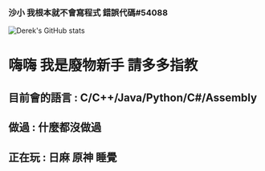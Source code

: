 ### 沙小 我根本就不會寫程式 錯誤代碼#54088
![Derek's GitHub stats](https://github-readme-stats.vercel.app/api?username=Derek46518)

<!--
**Derek46518/Derek46518** is a ✨ _special_ ✨ repository because its `README.md` (this file) appears on your GitHub profile.

Here are some ideas to get you started:

- 🔭 I’m currently working on ...
- 🌱 I’m currently learning ...
- 👯 I’m looking to collaborate on ...
- 🤔 I’m looking for help with ...
- 💬 Ask me about ...
- 📫 How to reach me: ...
- 😄 Pronouns: ...
- ⚡ Fun fact: ...
-->

# 嗨嗨 我是廢物新手 請多多指教
## 目前會的語言 : C/C++/Java/Python/C#/Assembly
## 做過 : 什麼都沒做過
## 正在玩 : 日麻 原神 睡覺
